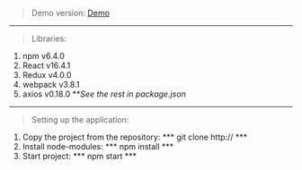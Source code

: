 > Demo version:
[Demo](https://react-my-burger-8cd55.firebaseapp.com/)
***
> Libraries:
1. npm v6.4.0
2. React v16.4.1
3. Redux v4.0.0
4. webpack v3.8.1
5. axios v0.18.0
***See the rest in package.json*
***
> Setting up the application:
1. Copy the project from the repository:
*** git clone http:// ***
2. Install node-modules:
*** npm install ***
3. Start project:
*** npm start ***